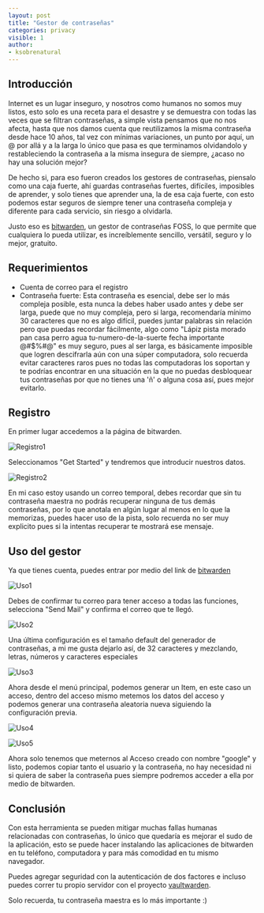 ```yaml
---
layout: post
title: "Gestor de contraseñas"
categories: privacy
visible: 1
author:
- ksobrenatural
---
```


## Introducción

Internet es un lugar inseguro, y nosotros como humanos no somos muy listos,
 esto solo es una receta para el desastre y se demuestra con todas las veces
 que se filtran contraseñas, a simple vista pensamos que no nos afecta,
 hasta que nos damos cuenta que reutilizamos la misma contraseña desde hace
 10 años, tal vez con mínimas variaciones, un punto por aquí, un @ por allá
 y a la larga lo único que pasa es que terminamos olvidandolo y
 restableciendo la contraseña a la misma insegura de siempre, ¿acaso no hay
 una solución mejor?

De hecho si, para eso fueron creados los gestores de contraseñas, piensalo
 como una caja fuerte, ahí guardas contraseñas fuertes, difíciles,
 imposibles de aprender, y solo tienes que aprender una, la de esa caja
 fuerte, con esto podemos estar seguros de siempre tener una contraseña
 compleja y diferente para cada servicio, sin riesgo a olvidarla.

Justo eso es [bitwarden](https://bitwarden.com/), un gestor de contraseñas
 FOSS, lo que permite que cualquiera lo pueda utilizar, es increíblemente
 sencillo, versátil, seguro y lo mejor, gratuito.

## Requerimientos

- Cuenta de correo para el registro
- Contraseña fuerte: Esta contraseña es esencial, debe ser lo más compleja
 posible, esta nunca la debes haber usado antes y debe ser larga, puede que
 no muy compleja, pero si larga, recomendaría mínimo 30 caracteres que no
 es algo difícil, puedes juntar palabras sin relación pero que puedas
 recordar fácilmente, algo como "Lápiz pista morado pan casa perro agua
 tu-numero-de-la-suerte fecha importante @#$%#@" es muy seguro, pues al
 ser larga, es básicamente imposible que logren descifrarla aún con una súper
 computadora, solo recuerda evitar caracteres raros pues no todas las
 computadoras los soportan y te podrías encontrar en una situación en la que
 no puedas desbloquear tus contraseñas por que no tienes una 'ñ' o alguna
 cosa así, pues mejor evitarlo.

## Registro

En primer lugar accedemos a la página de bitwarden.

![Registro1]({{site.baseurl}}/assets/pictures/Bitwarden/Registro1.png)

Seleccionamos "Get Started" y tendremos que introducir nuestros datos.

![Registro2]({{site.baseurl}}/assets/pictures/Bitwarden/Registro2.png)

En mi caso estoy usando un correo temporal, debes recordar que sin tu
 contraseña maestra no podrás recuperar ninguna de tus demás contraseñas,
 por lo que anotala en algún lugar al menos en lo que la memorizas, puedes
 hacer uso de la pista, solo recuerda no ser muy explicito pues si la
 intentas recuperar te mostrará ese mensaje.

## Uso del gestor

Ya que tienes cuenta, puedes entrar por medio del link de [bitwarden](https://vault.bitwarden.com/)

![Uso1]({{site.baseurl}}/assets/pictures/Bitwarden/Uso1.png)

Debes de confirmar tu correo para tener acceso a todas las funciones,
 selecciona "Send Mail" y confirma el correo que te llegó.

![Uso2]({{site.baseurl}}/assets/pictures/Bitwarden/Uso2.png)

Una última configuración es el tamaño default del generador de
 contraseñas, a mi me gusta dejarlo así, de 32 caracteres y
 mezclando, letras, números y caracteres especiales

![Uso3]({{site.baseurl}}/assets/pictures/Bitwarden/Uso3.png)

Ahora desde el menú principal, podemos generar un Item, en este
 caso un acceso, dentro del acceso mismo metemos los datos del
 acceso y podemos generar una contraseña aleatoria nueva siguiendo
 la configuración previa.

![Uso4]({{site.baseurl}}/assets/pictures/Bitwarden/Uso4.png)

![Uso5]({{site.baseurl}}/assets/pictures/Bitwarden/Uso5.png)

Ahora solo tenemos que meternos al Acceso creado con nombre
 "google" y listo, podemos copiar tanto el usuario y la contraseña,
 no hay necesidad ni si quiera de saber la contraseña pues siempre
 podremos acceder a ella por medio de bitwarden.

## Conclusión

Con esta herramienta se pueden mitigar muchas fallas humanas
 relacionadas con contraseñas, lo único que quedaría es mejorar
 el sudo de la aplicación, esto se puede hacer instalando las
 aplicaciones de bitwarden en tu teléfono, computadora y para
 más comodidad en tu mismo navegador.

Puedes agregar seguridad con la autenticación de dos factores
 e incluso puedes correr tu propio servidor con el proyecto
 [vaultwarden](https://github.com/dani-garcia/vaultwarden).

Solo recuerda, tu contraseña maestra es lo más importante :)
